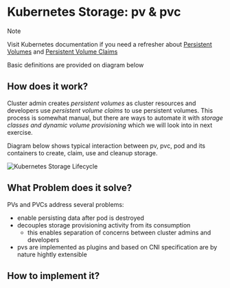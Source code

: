 # Kubernetes Storage: pv & pvc <!-- {docsify-ignore-all} -->

> [!NOTE]
> Visit Kubernetes documentation if you need a refresher about [Persistent Volumes](https://kubernetes.io/docs/concepts/storage/persistent-volumes/) and [Persistent Volume Claims](https://kubernetes.io/docs/concepts/storage/persistent-volumes/#persistentvolumeclaims)
>
> Basic definitions are provided on diagram below

## How does it work?

Cluster admin creates *persistent volumes* as cluster resources and developers use *persistent volume claims* to use persistent volumes. This process is somewhat manual, but there are ways to automate it with *storage classes and dynamic volume provisioning* which we will look into in next exercise.

Diagram below shows typical interaction between pv, pvc, pod and its containers to create, claim, use and cleanup storage.

![Kubernetes Storage Lifecycle](http://www.plantuml.com/plantuml/proxy?cache=yes&src=https://raw.githubusercontent.com/Piotr1215/dca-prep-kit/master/diagrams/k8s-storage-seq.puml&fmt=png)

## What Problem does it solve?

PVs and PVCs address several problems:

- enable persisting data after pod is destroyed
- decouples storage provisioning activity from its consumption
  - this enables separation of concerns between cluster admins and developers
- pvs are implemented as plugins and based on CNI specification are by nature hightly extensible

## How to implement it?
